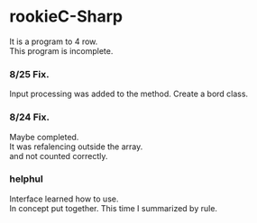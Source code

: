 # rookieC-Sharp
It is a program to 4 row.<br>
This program is incomplete.

### 8/25 Fix.
Input processing was added to the method.
Create a bord class.

### 8/24 Fix.
Maybe completed.<br>
It was refalencing outside the array.<br>
and not counted correctly.

### helphul
Interface learned how to use.<br>
In concept put together.
This time I summarized by rule.
